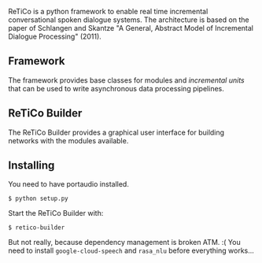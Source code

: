 ReTiCo is a python framework to enable real time incremental conversational spoken dialogue systems.
The architecture is based on the paper of Schlangen and Skantze "A General, Abstract Model of Incremental Dialogue Processing" (2011).

## Framework

The framework provides base classes for modules and *incremental units* that can be used to write asynchronous data processing pipelines.

## ReTiCo Builder

The ReTiCo Builder provides a graphical user interface for building networks with the modules available.

## Installing

You need to have portaudio installed.

```
$ python setup.py
```

Start the ReTiCo Builder with:

```
$ retico-builder
```

But not really, because dependency management is broken ATM. :(
You need to install `google-cloud-speech` and `rasa_nlu` before everything works...
